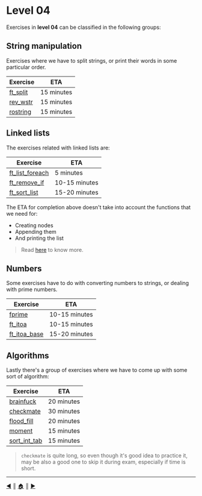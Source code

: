# Level 04
Exercises in **level 04** can be classified in the following groups:

## String manipulation
Exercises where we have to split strings, or print their words in some particular order.

Exercise                | ETA
------------------------|----------
[ft_split](./strings/ft_split.md)   | 15 minutes
[rev_wstr](./strings/rev_wstr.md)   | 15 minutes
[rostring](./strings/rostring.md)   | 15 minutes

## Linked lists
The exercises related with linked lists are:

Exercise                | ETA
------------------------|----------
[ft_list_foreach](ft_list_foreach.md)	| 5 minutes
[ft_remove_if](ft_list_remove_if.md)	| 10-15 minutes
[ft_sort_list](ft_sort_list.md)			| 15-20 minutes

The ETA for completion above doesn't take into account the functions that we need for:

* Creating nodes
* Appending them
* And printing the list

> Read [here](./lists/lists.md) to know more.

## Numbers
Some exercises have to do with converting numbers to strings, or dealing with prime numbers.

Exercise                | ETA
------------------------|----------
[fprime](./numbers/fprime.md)               | 10-15 minutes
[ft_itoa](./numbers/ft_itoa.md)             | 10-15 minutes
[ft_itoa_base](./numbers/ft_itoa_base.md)    | 15-20 minutes

## Algorithms
Lastly there's a group of exercises where we have to come up with some sort of algorithm:

Exercise                | ETA
------------------------|----------
[brainfuck](./algorithms/brainfuck.md)          | 20 minutes
[checkmate](./algorithms/checkmate.md)          | 30 minutes
[flood_fill](./algorithms/flood_fill.md)        | 20 minutes
[moment](./algorithms/moment.md)                | 15 minutes
[sort_int_tab](./algorithms/sort_int_tab.md)    | 15 minutes

> `checkmate` is quite long, so even though it's good idea to practice it, may be also a good one to skip it during exam, especially if time is short.

---
[:arrow_backward:][back] ║ [:house:][home] ║ [:arrow_forward:][next]

<!-- navigation -->
[home]: ../../README.md
[back]: ../../README.md
[next]: ../05/index.md
